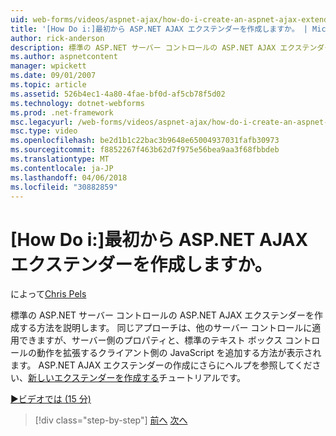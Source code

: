 ```yaml
---
uid: web-forms/videos/aspnet-ajax/how-do-i-create-an-aspnet-ajax-extender-from-scratch
title: '[How Do i:]最初から ASP.NET AJAX エクステンダーを作成しますか。 | Microsoft Docs'
author: rick-anderson
description: 標準の ASP.NET サーバー コントロールの ASP.NET AJAX エクステンダーを作成する方法を説明します。 サーバー側のプロパティおよびクライアント側 JavaScript を追加する方法が表示されます。
ms.author: aspnetcontent
manager: wpickett
ms.date: 09/01/2007
ms.topic: article
ms.assetid: 526b4ec1-4a80-4fae-bf0d-af5cb78f5d02
ms.technology: dotnet-webforms
ms.prod: .net-framework
msc.legacyurl: /web-forms/videos/aspnet-ajax/how-do-i-create-an-aspnet-ajax-extender-from-scratch
msc.type: video
ms.openlocfilehash: be2d1b1c22bac3b9648e65004937031fafb30973
ms.sourcegitcommit: f8852267f463b62d7f975e56bea9aa3f68fbbdeb
ms.translationtype: MT
ms.contentlocale: ja-JP
ms.lasthandoff: 04/06/2018
ms.locfileid: "30882859"
---
```

<a name="how-do-i-create-an-aspnet-ajax-extender-from-scratch"></a>[How Do i:]最初から ASP.NET AJAX エクステンダーを作成しますか。
====================
によって[Chris Pels](https://twitter.com/chrispels)

標準の ASP.NET サーバー コントロールの ASP.NET AJAX エクステンダーを作成する方法を説明します。 同じアプローチは、他のサーバー コントロールに適用できますが、サーバー側のプロパティと、標準のテキスト ボックス コントロールの動作を拡張するクライアント側の JavaScript を追加する方法が表示されます。 ASP.NET AJAX エクステンダーの作成にさらにヘルプを参照してください、[新しいエクステンダーを作成する](../../overview/ajax-control-toolkit/getting-started/creating-a-custom-ajax-control-toolkit-control-extender-cs.md)チュートリアルです。

[&#9654;ビデオでは (15 分)](https://channel9.msdn.com/Blogs/ASP-NET-Site-Videos/how-do-i-create-an-aspnet-ajax-extender-from-scratch)

> [!div class="step-by-step"]
> [前へ](how-do-i-trigger-an-updatepanel-refresh-from-a-dropdownlist-control.md)
> [次へ](how-do-i-build-custom-server-controls-that-work-with-or-without-aspnet-ajax.md)
